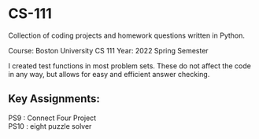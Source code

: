 # CS-111
Collection of coding projects and homework questions written in Python. 

Course: Boston University CS 111
Year: 2022 Spring Semester

I created test functions in most problem sets. These do not affect the code in any way, but allows for easy and efficient answer checking.

Key Assignments:
-----
PS9 : Connect Four Project <br/>
PS10 : eight puzzle solver
